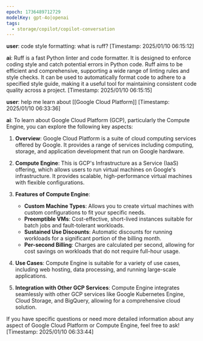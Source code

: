 ```yaml
---
epoch: 1736489712729
modelKey: gpt-4o|openai
tags:
  - storage/copilot/copilot-conversation
---
```


**user**: code style formatting: what is ruff?
[Timestamp: 2025/01/10 06:15:12]

**ai**: Ruff is a fast Python linter and code formatter. It is designed to enforce coding style and catch potential errors in Python code. Ruff aims to be efficient and comprehensive, supporting a wide range of linting rules and style checks. It can be used to automatically format code to adhere to a specified style guide, making it a useful tool for maintaining consistent code quality across a project.
[Timestamp: 2025/01/10 06:15:15]

**user**: help me learn about [[Google Cloud Platform]]
[Timestamp: 2025/01/10 06:33:36]

**ai**: To learn about Google Cloud Platform (GCP), particularly the Compute Engine, you can explore the following key aspects:

1. **Overview**: Google Cloud Platform is a suite of cloud computing services offered by Google. It provides a range of services including computing, storage, and application development that run on Google hardware.

2. **Compute Engine**: This is GCP's Infrastructure as a Service (IaaS) offering, which allows users to run virtual machines on Google's infrastructure. It provides scalable, high-performance virtual machines with flexible configurations.

3. **Features of Compute Engine**:
   - **Custom Machine Types**: Allows you to create virtual machines with custom configurations to fit your specific needs.
   - **Preemptible VMs**: Cost-effective, short-lived instances suitable for batch jobs and fault-tolerant workloads.
   - **Sustained Use Discounts**: Automatic discounts for running workloads for a significant portion of the billing month.
   - **Per-second Billing**: Charges are calculated per second, allowing for cost savings on workloads that do not require full-hour usage.

4. **Use Cases**: Compute Engine is suitable for a variety of use cases, including web hosting, data processing, and running large-scale applications.

5. **Integration with Other GCP Services**: Compute Engine integrates seamlessly with other GCP services like Google Kubernetes Engine, Cloud Storage, and BigQuery, allowing for a comprehensive cloud solution.

If you have specific questions or need more detailed information about any aspect of Google Cloud Platform or Compute Engine, feel free to ask!
[Timestamp: 2025/01/10 06:33:44]